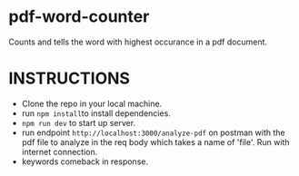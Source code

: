 # pdf-word-counter

Counts and tells the word with highest occurance in a pdf document.

# INSTRUCTIONS

- Clone the repo in your local machine.
- run `npm install`to install dependencies.
- `npm run dev` to start up server.
- run endpoint `http://localhost:3000/analyze-pdf` on postman with the pdf file to analyze in the req body which takes a name of 'file'. Run with internet connection.
- keywords comeback in response.
